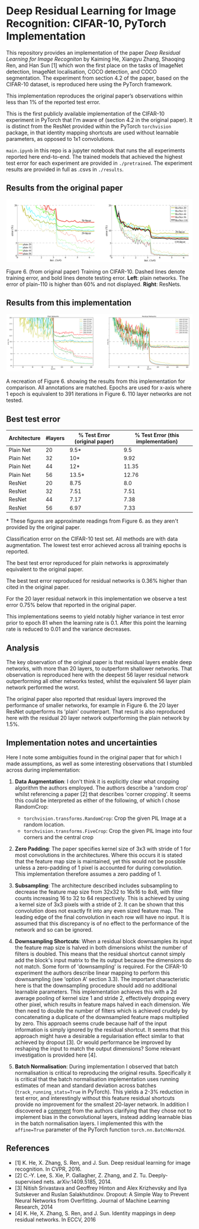 # Deep Residual Learning for Image Recognition: CIFAR-10, PyTorch Implementation

This repository provides an implementation of the paper *Deep Residual Learning for Image Recogniton* by Kaiming He, Xiangyu Zhang, Shaoqing Ren, and Han Sun [1] which won the first place on the tasks of ImageNet detection, ImageNet localisation, COCO detection, and COCO segmentation. The experiment from section 4.2 of the paper, based on the CIFAR-10 dataset, is reproduced here using the PyTorch framework.

This implementation reproduces the original paper’s observations within less than 1% of the reported test error.

This is the first publicly available implementation of the CIFAR-10 experiment in PyTorch that I'm aware of (section 4.2 in the original paper). It is distinct from the ResNet provided within the PyTorch `torchvision` package, in that identity mapping shortcuts are used without learnable parameters, as opposed to 1x1 convolutions. 
 
`main.ipynb` in this repo is a jupyter notebook that runs the all experiments reported here end-to-end. The trained models that achieved the highest test error for each experiment are provided in `./pretrained`. The experiment results are provided in full as .csvs in `./results`.

## Results from the original paper

![Figure 6.](./assets/fig6.png)

Figure 6. (from original paper) Training on CIFAR-10. Dashed lines denote training error, and bold lines denote testing error. **Left**: plain networks. The error of plain-110 is higher than 60% and not displayed. **Right**: ResNets.

## Results from this implementation

![Figure 6. Recreation](./assets/fig6_recreation.png)

A recreation of Figure 6. showing the results from this implementation for comparison. All annotations are matched. Epochs are used for x-axis where 1 epoch is equivalent to 391 iterations in Figure 6. 110 layer networks are not tested.

## Best test error

| Architecture | #layers | % Test Error (original paper) | % Test Error (this implementation)  |
| --- | --- | --- | --- |
| Plain Net | 20 | 9.5\* | 9.5 |
| Plain Net | 32 | 10\* | 9.92 |
| Plain Net | 44 | 12\* | 11.35 |
| Plain Net | 56 | 13.5\* | 12.76 |
| ResNet | 20 | 8.75 | 8.0 |
| ResNet | 32 | 7.51 | 7.51 |
| ResNet | 44 | 7.17 | 7.38 |
| ResNet | 56 | 6.97 | 7.33 |

\* These figures are approximate readings from Figure 6. as they aren't provided by the original paper.

Classification error on the CIFAR-10 test set. All methods are with data augmentation. The lowest test error achieved across all training epochs is reported.  

The best test error reproduced for plain networks is approximately equivalent to the original paper. 

The best test error reproduced for residual networks is 0.36% higher than cited in the original paper.

For the 20 layer residual network in this implementation we observe a test error 0.75% below that reported in the original paper.

This implementations seems to yield notably higher variance in test error prior to epoch 81 when the learning rate is 0.1. After this point the learning rate is reduced to 0.01 and the variance decreases. 

## Analysis

The key observation of the original paper is that residual layers enable deep networks, with more than 20 layers, to outperform shallower networks. That observation is reproduced here with the deepest 56 layer residual network outperforming all other networks tested, whilst the equivalent 56 layer plain network performed the worst.

The original paper also reported that residual layers improved the performance of smaller networks, for example in Figure 6. the 20 layer ResNet outperforms its 'plain' counterpart. That result is also reproduced here with the residual 20 layer network outperforming the plain network by 1.5%.

## Implementation notes and uncertainties

Here I note some ambiguities found in the original paper that for which I made assumptions, as well as some interesting observations that I stumbled across during implementation:

1. **Data Augmentation**: I don't think it is explicitly clear what cropping algorithm the authors employed. The authors describe a 'random crop' whilst referencing a paper [2] that describes 'corner cropping'. It seems this could be interpreted as either of the following, of which I chose RandomCrop:
    - `torchvision.transforms.RandomCrop`: Crop the given PIL Image at a random location.
    - `torchvision.transforms.FiveCrop`: Crop the given PIL Image into four corners and the central crop

2. **Zero Padding**: The paper specifies kernel size of 3x3 with stride of 1 for most convolutions in the architectures. Where this occurs it is stated that the feature map size is maintained, yet this would not be possible unless a zero-padding of 1 pixel is accounted for during convolution. This implementation therefore assumes a zero padding of 1.

3. **Subsampling**: The architecture described includes subsampling to decrease the feature map size from 32x32 to 16x16 to 8x8, with filter counts increasing 16 to 32 to 64 respectively. This is achieved by using a kernel size of 3x3 pixels with a stride of 2. It can be shown that this convolution does not exactly fit into any even sized feature map. The leading edge of the final convolution in each row will have no input. It is assumed that this discrepancy is of no effect to the performance of the network and so can be ignored. 

4. **Downsampling Shortcuts**: When a residual block downsamples its input the feature map size is halved in both dimensions whilst the number of filters is doubled. This means that the residual shortcut cannot simply add the block's input matrix to the its output because the dimensions do not match. Some form of 'downsampling' is required. For the CIFAR-10 experiment the authors describe linear mapping to perform this downsampling (see 'option A' section 3.3). The important characteristic here is that the downsampling procedure should add no additional learnable parameters. This implementation achieves this with a 2d average pooling of kernel size 1 and stride 2, effectively dropping every other pixel, which results in feature maps halved in each dimension. We then need to double the number of filters which is achieved crudely by concatenating a duplicate of the downsampled feature maps multiplied by zero. This approach seems crude because half of the input information is simply ignored by the residual shortcut. It seems that this approach might have a desirable a regularisation effect similar to that achieved by dropout [3]. Or would performance be improved by reshaping the input to match the output dimensions? Some relevant investigation is provided here [4].

5. **Batch Normalisation**: During implementation I observed that batch normalisation is critical to reproducing the original results. Specifically it is critical that the batch normalisation implementation uses running estimates of mean and standard deviation across batches (`track_running_stats=True` in PyTorch). This yields a 2-3% reduction in test error, and interestingly without this feature residual shortcuts provide no improvement for the smallest 20-layer network. In addition I discovered a [comment](https://github.com/KaimingHe/deep-residual-networks/issues/10) from the authors clarifying  that they chose not to implement bias in the convolutional layers, instead adding learnable bias in the batch normalisation layers. I implemented this with the `affine=True` parameter of the PyTorch function `torch.nn.BatchNorm2d`.

## References

- [1] K. He, X. Zhang, S. Ren, and J. Sun.  Deep residual learning for image recognition. In CVPR, 2016.
- [2] C.-Y. Lee, S. Xie, P. Gallagher, Z. Zhang, and Z. Tu. Deeply-supervised nets. arXiv:1409.5185, 2014.
- [3] Nitish Srivastava and Geoffrey Hinton and Alex Krizhevsky and Ilya Sutskever and Ruslan Salakhutdinov. Dropout: A Simple Way to Prevent Neural Networks from Overfitting. Journal of Machine Learning Research, 2014
- [4] K. He, X. Zhang, S. Ren, and J. Sun.  Identity mappings in deep residual networks. In ECCV, 2016
